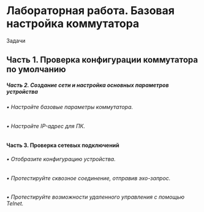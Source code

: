 # __Лабораторная работа. Базовая настройка коммутатора__
Задачи
## Часть 1. Проверка конфигурации коммутатора по умолчанию
##### Часть 2. Создание сети и настройка основных параметров устройства
###### •	Настройте базовые параметры коммутатора.
###### •	Настройте IP-адрес для ПК.
#### Часть 3. Проверка сетевых подключений
###### •	Отобразите конфигурацию устройства.
###### •	Протестируйте сквозное соединение, отправив эхо-запрос.
###### •	Протестируйте возможности удаленного управления с помощью Telnet.
